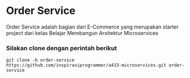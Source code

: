 # Order Service

Order Service adalah bagian dari E-Commerce yang merupakan starter project dari kelas Belajar Membangun Arsitektur Microservices


### Silakan clone dengan perintah berikut
```
git clone -b order-service https://github.com/inspirasiprogrammer/a433-microservices.git order-service
```